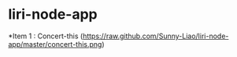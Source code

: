 # liri-node-app

*Item 1 : Concert-this
 (https://raw.github.com/Sunny-Liao/liri-node-app/master/concert-this.png)

